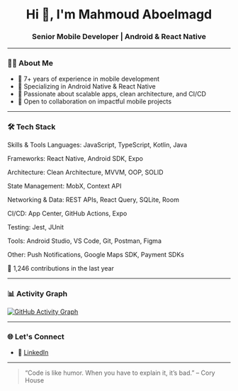 <h1 align="center">Hi 👋, I'm Mahmoud Aboelmagd</h1>
<h3 align="center">Senior Mobile Developer | Android & React Native</h3>

---

### 👨‍💻 About Me

- 🧠 7+ years of experience in mobile development  
- 📱 Specializing in Android Native & React Native  
- 🚀 Passionate about scalable apps, clean architecture, and CI/CD  
- 🔄 Open to collaboration on impactful mobile projects  

---

### 🛠️ Tech Stack

Skills & Tools
Languages: JavaScript, TypeScript, Kotlin, Java

Frameworks: React Native, Android SDK, Expo

Architecture: Clean Architecture, MVVM, OOP, SOLID

State Management: MobX, Context API

Networking & Data: REST APIs, React Query, SQLite, Room

CI/CD: App Center, GitHub Actions, Expo

Testing: Jest, JUnit

Tools: Android Studio, VS Code, Git, Postman, Figma

Other: Push Notifications, Google Maps SDK, Payment SDKs 


📆 1,246 contributions in the last year


---

### 📊 Activity Graph

[![GitHub Activity Graph](https://github-readme-activity-graph.vercel.app/graph?username=mahmoudaboelmagd&theme=dracula)](https://github.com/ashutosh00710/github-readme-activity-graph)

---

### 🌐 Let's Connect

- 🔗 [LinkedIn](https://www.linkedin.com/in/mahmoudaboelmagd/)

---

> “Code is like humor. When you have to explain it, it’s bad.” – Cory House
